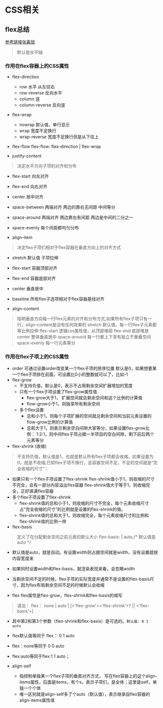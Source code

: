 # CSS相关
## flex总结
[参考链接张鑫旭](https://www.zhangxinxu.com/wordpress/2018/10/display-flex-css3-css/)

> 默认是水平轴
### 作用在flex容器上的CSS属性
- flex-direction
  - row 水平 从左往右
  - row-reverse 反向水平
  - column  竖
  - column-reverse 反向竖

- flex-wrap
  - nowrap 默认值，单行显示
  - wrap 宽度不足换行
  - wrap-reverse 宽度不足换行但是从下往上

- flex-flow
flex-flow: flex-direction | flex-wrap

- justify-content
> 决定水平方向子项的对齐和分布
  - flex-start 向左对齐
  - flex-end 向右对齐
  - center 居中对齐
  - space-between 两端对齐 两边的靠右无间距 中间等分
  - space-around 两端对齐 两边靠右有间距 两边是中间的二分之一
  - space-evenly 每个间距都均匀分布

- align-item
> 决定flex子项们相对于flex容器在垂直方向上的对齐方式
  - stretch 默认值 子项拉伸
  - flex-start 容器顶部对齐
  - flex-end 容器底部对齐
  - center 垂直居中
  - baseline  所有flex子选项相对于flex容器基线对齐

- align-content
> 指明垂直方向每一行flex元素的对齐和分布方式,如果所有flex子项只有一行，align-content是没有任何效果的
stretch 默认值，每一行flex子元素都等比例拉伸
flex-start 逻辑css属性值，从顶部堆砌
flex-end 底部堆放
center 整体垂直居中
space-around 每一行都上下享有独立不重叠空间
space-evenly 每一行元素等分

### 作用在flex子项上的CSS属性
- order 可通过设置order改变某一个flex子项的排序位置 默认是0，如果想要某一个flex子项排在前面，可设置比0小的整数就可以了，比如-1
- flex-grow
  - 不支持负值，默认是0，表示不占用剩余空间扩展增加的宽度
  - 只有一个flex子项设置了flex-grow属性值
    - flex-grow大于1， 扩展空间就总剩余空间和这个比例的计算值
    - flow-grow小于1，则独享所有剩余空间
  - 多个flex设置
    - 总和小于1，则每个子项扩展的空间就总剩余空间和当前元素设置的flow-grow比例的计算值
    - 总和大于1，则表示剩余空白间隙大家等分，如果设置flex-grow比例： 1:2:1，则中间flex子项占据一半项目的空白间隙，剩下前后两个元素等分
- flex-shrink (收缩)
> 不支持负值，默认值是1，也就是默认所有flex子项都会收缩，如果设置为0，就是不收缩;已知flex子项不换行，且容器空间不足，不足的空间就是“完全收缩的尺寸”：
- 如果只有一个flex子项设置了flex-shrink
  flex-shrink值小于1，则收缩的尺寸不完全，会有一部分内容溢出flex容器
  flex-shrink值大于等于1，则收缩完全，正好填满flex容器
- 多个flex子项设置了flex-shrink
  - flex-shrink值的总和小于1，则收缩的尺寸不完全，每个元素收缩尺寸占“完全收缩的尺寸”的比例就是设置的flex-shrink的值。
  - flex-shrink值的总和大于1，则收缩完全，每个元素收缩尺寸的比例和flex-shrink值的比例一样
- flex-basis
> 定义了在分配剩余空间之前元素的默认大小 flex-basis: <length> | auto;/* 默认值是 auto */
  - 默认值是auto，就是自动。有设置width则占据空间就是width，没有设置就按内容宽度来
  - 如果同时设置width和flex-basis，就渲染表现来看，会忽略width
  - 当剩余空间不足的时候，flex子项的实际宽度并通常不是设置的flex-basis尺寸，因为flex布局剩余空间不足的时候默认会收缩

- flex
flex属性是flex-grow，flex-shrink和flex-basis的缩写
> 语法： flex： none | auto | [<'flex-grow'><'flex-shrink'>? || <'flex-basis'>] 
  - 其中第2和第3个参数（flex-shrink和flex-basis）是可选的。`默认值: 0 1 auto`
  - flex默认值等同于 flex： 0 1 auto
  - flex：none等同于 0 0 auto
  - flex:auto等同于flex:1 1 auto；

- align-self
  - 指控制单独某一个flex子项的垂直对齐方式， 写在flex容器上的这个align-items属性，后面是items，有个s，表示子项们，是全体；这里是self，单独一个个体
  - 唯一区别就是align-self多了个auto（默认值），表示继承自flex容器的align-items属性值
